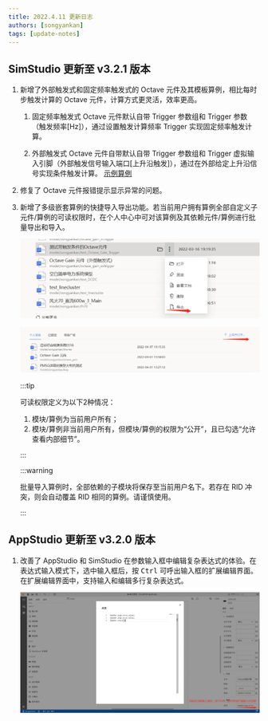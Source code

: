 ```yaml
---
title: 2022.4.11 更新日志
authors: [songyankan]
tags: [update-notes]
---
```


## SimStudio 更新至 v3.2.1 版本

1. 新增了外部触发式和固定频率触发式的 Octave 元件及其模板算例，相比每时步触发计算的 Octave 元件，计算方式更灵活，效率更高。

   1. 固定频率触发式 Octave 元件默认自带 Trigger 参数组和 Trigger 参数（触发频率[Hz]），通过设置触发计算频率 Trigger 实现固定频率触发计算。

   2. 外部触发式 Octave 元件自带默认自带 Trigger 参数组和 Trigger 虚拟输入引脚（外部触发信号输入端口[上升沿触发]），通过在外部给定上升沿信号实现条件触发计算。 [示例算例](https://cloudpss.net/model/songyankan/test_Octave_Gain_Trigger)

2. 修复了 Octave 元件报错提示显示异常的问题。

3. 新增了多级嵌套算例的快捷导入导出功能。若当前用户拥有算例全部自定义子元件/算例的可读权限时，在个人中心中可对该算例及其依赖元件/算例进行批量导出和导入。

   ![批量导出按键](./批量导出按键.png)

   ![批量导入按键](./批量导入按键.png)

   :::tip

   可读权限定义为以下2种情况：

   1. 模块/算例为当前用户所有；
   2. 模块/算例非当前用户所有，但模块/算例的权限为“公开”，且已勾选“允许查看内部细节”。
   
   :::

   :::warning

   批量导入算例时，全部依赖的子模块将保存至当前用户名下。若存在 RID 冲突，则会自动覆盖 RID 相同的算例。请谨慎使用。

   ::: 

## AppStudio 更新至 v3.2.0 版本

1. 改善了 AppStudio 和 SimStudio 在参数输入框中编辑复杂表达式的体验。在表达式输入模式下，选中输入框后，按 <kbd>Ctrl</kbd> 可呼出输入框的扩展编辑界面。在扩展编辑界面中，支持输入和编辑多行复杂表达式。

   ![扩展输入界面](./扩展输入界面.png)
